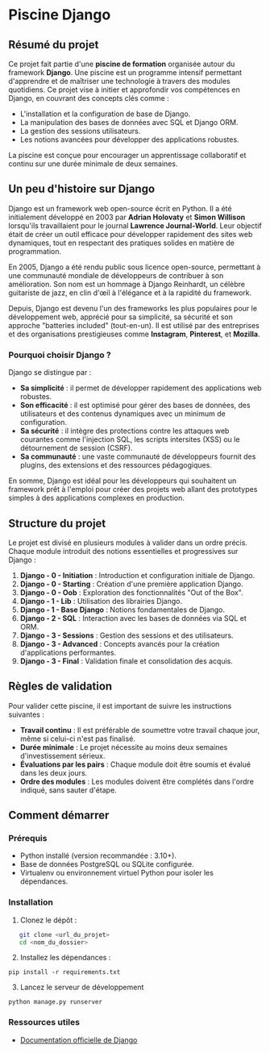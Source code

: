 # Piscine Django

## Résumé du projet
Ce projet fait partie d'une **piscine de formation** organisée autour du framework **Django**. Une piscine est un programme intensif permettant d'apprendre et de maîtriser une technologie à travers des modules quotidiens. Ce projet vise à initier et approfondir vos compétences en Django, en couvrant des concepts clés comme :

- L'installation et la configuration de base de Django.
- La manipulation des bases de données avec SQL et Django ORM.
- La gestion des sessions utilisateurs.
- Les notions avancées pour développer des applications robustes.

La piscine est conçue pour encourager un apprentissage collaboratif et continu sur une durée minimale de deux semaines.

## Un peu d'histoire sur Django

Django est un framework web open-source écrit en Python. Il a été initialement développé en 2003 par **Adrian Holovaty** et **Simon Willison** lorsqu'ils travaillaient pour le journal **Lawrence Journal-World**. Leur objectif était de créer un outil efficace pour développer rapidement des sites web dynamiques, tout en respectant des pratiques solides en matière de programmation.

En 2005, Django a été rendu public sous licence open-source, permettant à une communauté mondiale de développeurs de contribuer à son amélioration. Son nom est un hommage à Django Reinhardt, un célèbre guitariste de jazz, en clin d'œil à l'élégance et à la rapidité du framework.

Depuis, Django est devenu l'un des frameworks les plus populaires pour le développement web, apprécié pour sa simplicité, sa sécurité et son approche "batteries included" (tout-en-un). Il est utilisé par des entreprises et des organisations prestigieuses comme **Instagram**, **Pinterest**, et **Mozilla**.

### Pourquoi choisir Django ?
Django se distingue par :
- **Sa simplicité** : il permet de développer rapidement des applications web robustes.
- **Son efficacité** : il est optimisé pour gérer des bases de données, des utilisateurs et des contenus dynamiques avec un minimum de configuration.
- **Sa sécurité** : il intègre des protections contre les attaques web courantes comme l'injection SQL, les scripts intersites (XSS) ou le détournement de session (CSRF).
- **Sa communauté** : une vaste communauté de développeurs fournit des plugins, des extensions et des ressources pédagogiques.

En somme, Django est idéal pour les développeurs qui souhaitent un framework prêt à l'emploi pour créer des projets web allant des prototypes simples à des applications complexes en production.

## Structure du projet
Le projet est divisé en plusieurs modules à valider dans un ordre précis. Chaque module introduit des notions essentielles et progressives sur Django :

1. **Django - 0 - Initiation** : Introduction et configuration initiale de Django.
2. **Django - 0 - Starting** : Création d'une première application Django.
3. **Django - 0 - Oob** : Exploration des fonctionnalités "Out of the Box".
4. **Django - 1 - Lib** : Utilisation des librairies Django.
5. **Django - 1 - Base Django** : Notions fondamentales de Django.
6. **Django - 2 - SQL** : Interaction avec les bases de données via SQL et ORM.
7. **Django - 3 - Sessions** : Gestion des sessions et des utilisateurs.
8. **Django - 3 - Advanced** : Concepts avancés pour la création d'applications performantes.
9. **Django - 3 - Final** : Validation finale et consolidation des acquis.

## Règles de validation
Pour valider cette piscine, il est important de suivre les instructions suivantes :
- **Travail continu** : Il est préférable de soumettre votre travail chaque jour, même si celui-ci n'est pas finalisé.
- **Durée minimale** : Le projet nécessite au moins deux semaines d'investissement sérieux.
- **Évaluations par les pairs** : Chaque module doit être soumis et évalué dans les deux jours.
- **Ordre des modules** : Les modules doivent être complétés dans l'ordre indiqué, sans sauter d'étape.

## Comment démarrer
### Prérequis
- Python installé (version recommandée : 3.10+).
- Base de données PostgreSQL ou SQLite configurée.
- Virtualenv ou environnement virtuel Python pour isoler les dépendances.

### Installation
1. Clonez le dépôt :
```bash
   git clone <url_du_projet>
   cd <nom_du_dossier>
```

2. Installez les dépendances :
```
pip install -r requirements.txt
```
3. Lancez le serveur de développement
```
python manage.py runserver
```

### Ressources utiles
- [Documentation officielle de Django](https://docs.djangoproject.com/fr/5.1/)
